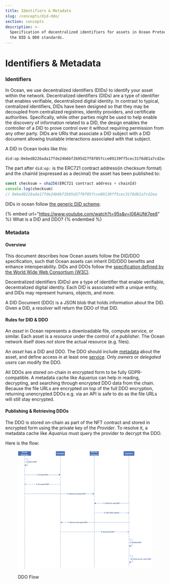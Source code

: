 ```yaml
---
title: Identifiers & Metadata
slug: /concepts/did-ddo/
section: concepts
description: >-
  Specification of decentralized identifiers for assets in Ocean Protocol using
  the DID & DDO standards.
---
```


# Identifiers & Metadata

### Identifiers

In Ocean, we use decentralized identifiers (DIDs) to identify your asset within the network. Decentralized identifiers (DIDs) are a type of identifier that enables verifiable, decentralized digital identity. In contrast to typical, centralized identifiers, DIDs have been designed so that they may be decoupled from centralized registries, identity providers, and certificate authorities. Specifically, while other parties might be used to help enable the discovery of information related to a DID, the design enables the controller of a DID to prove control over it without requiring permission from any other party. DIDs are URIs that associate a DID subject with a DID document allowing trustable interactions associated with that subject.

A DID in Ocean looks like this:

```
did:op:0ebed8226ada17fde24b6bf2b95d27f8f05fcce09139ff5cec31f6d81a7cd2ea
```

The part after `did:op:` is the ERC721 contract address(in checksum format) and the chainId (expressed as a decimal) the asset has been published to:

```js
const checksum = sha256(ERC721 contract address + chainId)
console.log(checksum)
// 0ebed8226ada17fde24b6bf2b95d27f8f05fcce09139ff5cec31f6d81a7cd2ea
```

DIDs in ocean follow [the generic DID scheme](https://w3c-ccg.github.io/did-spec/#the-generic-did-scheme).

{% embed url="https://www.youtube.com/watch?t=95s&v=I06AUNt7ee8" %}
What is a DID and DDO?
{% endembed %}

### Metadata

#### Overview

This document describes how Ocean assets follow the DID/DDO specification, such that Ocean assets can inherit DID/DDO benefits and enhance interoperability. DIDs and DDOs follow the [specification defined by the World Wide Web Consortium (W3C)](https://w3c-ccg.github.io/did-spec/).

Decentralized identifiers (DIDs) are a type of identifier that enable verifiable, decentralized digital identity. Each DID is associated with a unique entity, and DIDs may represent humans, objects, and more.

A DID Document (DDO) is a JSON blob that holds information about the DID. Given a DID, a _resolver_ will return the DDO of that DID.

#### Rules for DID & DDO

An _asset_ in Ocean represents a downloadable file, compute service, or similar. Each asset is a _resource_ under the control of a _publisher_. The Ocean network itself does _not_ store the actual resource (e.g. files).

An _asset_ has a DID and DDO. The DDO should include [metadata](did-ddo.md#metadata) about the asset, and define access in at least one [service](did-ddo.md#services). Only _owners_ or _delegated users_ can modify the DDO.

All DDOs are stored on-chain in encrypted form to be fully GDPR-compatible. A metadata cache like _Aquarius_ can help in reading, decrypting, and searching through encrypted DDO data from the chain. Because the file URLs are encrypted on top of the full DDO encryption, returning unencrypted DDOs e.g. via an API is safe to do as the file URLs will still stay encrypted.

#### Publishing & Retrieving DDOs

The DDO is stored on-chain as part of the NFT contract and stored in encrypted form using the private key of the _Provider_. To resolve it, a metadata cache like _Aquarius_ must query the provider to decrypt the DDO.

Here is the flow:

<figure><img src="../.gitbook/assets/DDO Flow.jpg" alt=""><figcaption><p>DDO Flow</p></figcaption></figure>
